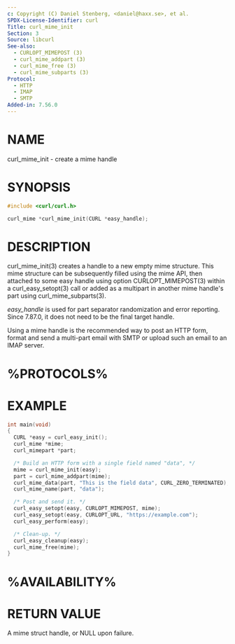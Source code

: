 ```yaml
---
c: Copyright (C) Daniel Stenberg, <daniel@haxx.se>, et al.
SPDX-License-Identifier: curl
Title: curl_mime_init
Section: 3
Source: libcurl
See-also:
  - CURLOPT_MIMEPOST (3)
  - curl_mime_addpart (3)
  - curl_mime_free (3)
  - curl_mime_subparts (3)
Protocol:
  - HTTP
  - IMAP
  - SMTP
Added-in: 7.56.0
---
```


# NAME

curl_mime_init - create a mime handle

# SYNOPSIS

~~~c
#include <curl/curl.h>

curl_mime *curl_mime_init(CURL *easy_handle);
~~~

# DESCRIPTION

curl_mime_init(3) creates a handle to a new empty mime structure.
This mime structure can be subsequently filled using the mime API, then
attached to some easy handle using option CURLOPT_MIMEPOST(3) within
a curl_easy_setopt(3) call or added as a multipart in another mime
handle's part using curl_mime_subparts(3).

*easy_handle* is used for part separator randomization and error
reporting. Since 7.87.0, it does not need to be the final target handle.

Using a mime handle is the recommended way to post an HTTP form, format and
send a multi-part email with SMTP or upload such an email to an IMAP server.

# %PROTOCOLS%

# EXAMPLE

~~~c
int main(void)
{
  CURL *easy = curl_easy_init();
  curl_mime *mime;
  curl_mimepart *part;

  /* Build an HTTP form with a single field named "data", */
  mime = curl_mime_init(easy);
  part = curl_mime_addpart(mime);
  curl_mime_data(part, "This is the field data", CURL_ZERO_TERMINATED);
  curl_mime_name(part, "data");

  /* Post and send it. */
  curl_easy_setopt(easy, CURLOPT_MIMEPOST, mime);
  curl_easy_setopt(easy, CURLOPT_URL, "https://example.com");
  curl_easy_perform(easy);

  /* Clean-up. */
  curl_easy_cleanup(easy);
  curl_mime_free(mime);
}
~~~

# %AVAILABILITY%

# RETURN VALUE

A mime struct handle, or NULL upon failure.
